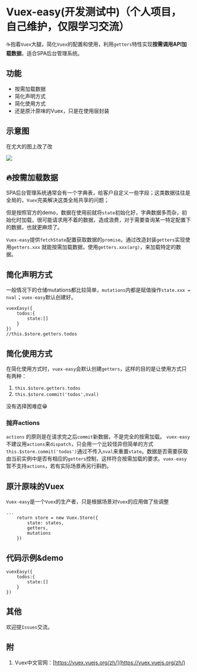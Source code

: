 # Vuex-easy(开发测试中)（个人项目，自己维护，仅限学习交流）

☕抱着`Vuex`大腿，简化`Vuex`的配置和使用，利用`getters`特性实现**按需调用API加载数据**，适合SPA后台管理系统。

## 功能
* 按需加载数据
* 简化声明方式
* 简化使用方式
* 还是原汁原味的Vuex，只是在使用层封装

## 示意图

在尤大的图上改了改

![](http://ww1.sinaimg.cn/large/e3ba9e6dgy1fynfnsaekrj20jh0fbaae.jpg)

## 🔥按需加载数据

SPA后台管理系统通常会有一个字典表，给客户自定义一些字段；这类数据往往是全局的，`Vuex`完美解决这类全局共享的问题；

但是按照官方的demo，数据在使用前就将`state`初始化好，字典数据多而杂，初始化时加载，很可能请求用不着的数据，造成浪费，对于需要查询某一特定配置下的数据，也就更麻烦了。

`Vuex-easy`提供`fetchState`配置获取数据的`promise`。通过改造封装`getters`实现使用`getters.xxx` 就能按需加载数据，使用`getters.xxx(arg)`，来加载特定的数据。

## 简化声明方式

一般情况下的仓储mutations都比较简单，`mutations`内都是赋值操作`state.xxx = nval`；`vuex-easy`默认创建好。

```
vuexEasy({
    todos:{
        state:[]
    }
})
//this.$store.getters.todos
```

## 简化使用方式

在简化使用方式时，`vuex-easy`会默认创建`getters`，这样的目的是让使用方式只有两种：

1. `this.$store.getters.todos`
2. `this.$store.commit('todos',nval)`

没有选择困难症😁

### 抛弃actions

`actions` 的原则是在请求完之后`commit`新数据，不是完全的按需加载。
`vuex-easy` 不建议用`actions`来`dispatch`，只会用一个比较怪异但简单的方式 `this.$store.commit('todos')`通过不传入`nval`来重置`state`。数据是否需要获取由当前实例中是否有相应的`getters`控制，这样符合按需加载的要求。`vuex-easy`暂不支持`actions`，若有实际场景再另行斟酌。

## 原汁原味的Vuex

`Vuex-easy`是一个`Vuex`的生产者，只是根据场景对`Vuex`的应用做了些调整
```
...
    return store = new Vuex.Store({
        state: states,
        getters,
        mutations
    })
```

## 代码示例&demo
```
vuexEasy({
    todos:{
        state:[]
    }
})

```



## 其他

欢迎提`Issues`交流。

## 附

1. Vuex中文官网：[https://vuex.vuejs.org/zh/](https://vuex.vuejs.org/zh/)